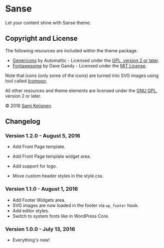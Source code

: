 # Sanse

Let your content shine with Sanse theme.

## Copyright and License

The following resources are included within the theme package.

* [Genericons](http://genericons.com/) by Automattic - Licensed under the [GPL, version 2 or later](http://www.gnu.org/licenses/old-licenses/gpl-2.0.html).
* [Fontawesome](https://fortawesome.github.io/Font-Awesome/) by Dave Gandy - Licensed under the [MIT License](http://opensource.org/licenses/MIT).

Note that icons (only some of the icons) are turned into SVG images using tool called [Icomoon](https://icomoon.io/app/).

All other resources and theme elements are licensed under the [GNU GPL](http://www.gnu.org/licenses/old-licenses/gpl-2.0.html), version 2 or later.

&copy; 2016 [Sami Keijonen](https://foxland.fi/).

## Changelog

### Version 1.2.0 - August 5, 2016

* Add Front Page template.
* Add Front Page template widget area.
* Add support for logo.

* Move custom header styles in the style.css.

### Version 1.1.0 - August 1, 2016

* Add Footer Widgets area.
* SVG images are now loaded in the footer via `wp_footer` hook.
* Add editor styles.
* Switch to system fonts like in WordPress Core.

### Version 1.0.0 - July 13, 2016

* Everything's new!